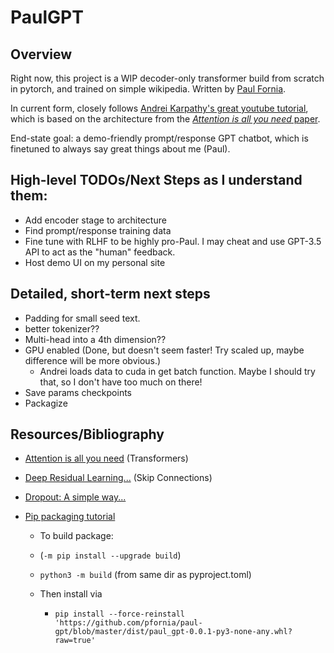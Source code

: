 # PaulGPT

## Overview

Right now, this project is a WIP decoder-only transformer build from scratch in pytorch, and trained on simple wikipedia. Written by [Paul Fornia](www.paulfornia.com).

In current form, closely follows [Andrei Karpathy's great youtube tutorial](https://www.youtube.com/watch?v=kCc8FmEb1nY), which is based on the architecture from the [*Attention is all you need* paper](https://arxiv.org/abs/1706.03762).

End-state goal: a demo-friendly prompt/response GPT chatbot, which is finetuned to always say great things about me (Paul).

## High-level TODOs/Next Steps as I understand them:
* Add encoder stage to architecture
* Find prompt/response training data
* Fine tune with RLHF to be highly pro-Paul. I may cheat and use GPT-3.5 API to act as the "human" feedback.
* Host demo UI on my personal site


## Detailed, short-term next steps
* Padding for small seed text.
* better tokenizer??
* Multi-head into a 4th dimension??
* GPU enabled (Done, but doesn't seem faster! Try scaled up, maybe difference will be more obvious.)
  * Andrei loads data to cuda in get batch function. Maybe I should try that, so I don't have too much on there!
* Save params checkpoints
* Packagize



## Resources/Bibliography
* [Attention is all you need](https://arxiv.org/abs/1706.03762) (Transformers)
* [Deep Residual Learning...](https://arxiv.org/abs/1512.03385) (Skip Connections)
* [Dropout: A simple way...](https://jmlr.org/papers/volume15/srivastava14a/srivastava14a.pdf)

* [Pip packaging tutorial](https://packaging.python.org/en/latest/tutorials/packaging-projects/)
  * To build package:
  * (`-m pip install --upgrade build`)
  * `python3 -m build` (from same dir as pyproject.toml)

  * Then install via
    * `pip install --force-reinstall 'https://github.com/pfornia/paul-gpt/blob/master/dist/paul_gpt-0.0.1-py3-none-any.whl?raw=true'`

